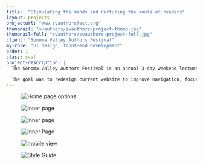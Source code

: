 ```yaml
---
title:  "Stimulating the minds and nurturing the souls of readers"
layout: projects
projecturl: "www.svauthorsfest.org"
thumbnail: "svauthors/svauthors-project-thumb.jpg"
thumbnail-full: "svauthors/svauthors-project-full.jpg"
client: "Sonoma Valley Authors Festival"
my-role: "UI design, front-end development"
order: 1
class: svaf
project-description: | 
  The Sonoma Valley Authors Festival is an annual 3-day weekend lecture series . It’s mission is to bring people together to explore a variety of literary genres, discover the advances being made in science, technology and medicine, and foster genuine connections with others.

  The goal was to redesign current website to improve navigation, focus more on authors and speakers, reflect the festival experience and improve visual style.
---
```


<figure>
   <img data-src="/assets/img/projects/svauthors/svauthors-project-images-1.png" alt="Home page options" class="lozad" data-placeholder-background="#165159">    
</figure>
<div class="grid-x grid-margin-x">
  <div class="cell small-12 large-6">
    <figure>
      <img data-src="/assets/img/projects/svauthors/svauthors-project-images-2.png" alt="Inner page" class="lozad" data-placeholder-background="#165159">    
    </figure>
  </div>
  <div class="cell small-12 large-6">
    <figure>
      <img data-src="/assets/img/projects/svauthors/svauthors-project-images-3.png" alt="Inner page" class="lozad" data-placeholder-background="#165159">    
    </figure>
  </div>
</div>
<figure>
  <img data-src="/assets/img/projects/svauthors/svauthors-project-images-4.png" alt="Inner Page" class="lozad" data-placeholder-background="#165159">    
</figure>
<figure>
  <img data-src="/assets/img/projects/svauthors/svauthors-project-images-mobile.png" alt="mobile view" class="lozad" data-placeholder-background="#165159">    
</figure>
<figure>
  <img data-src="/assets/img/projects/svauthors/svauthors-project-images-5.png" alt="Style Guide" class="lozad">    
</figure>
